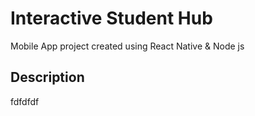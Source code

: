 # Interactive Student Hub
 Mobile App project created using React Native & Node js
## Description
  
fdfdfdf
